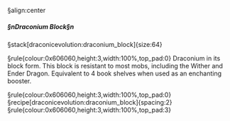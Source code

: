 §align:center
##### §nDraconium Block§n

§stack[draconicevolution:draconium_block]{size:64}

§rule{colour:0x606060,height:3,width:100%,top_pad:0}
Draconium in its block form. 
This block is resistant to most mobs, including the Wither and Ender Dragon.
Equivalent to 4 book shelves when used as an enchanting booster.

§rule{colour:0x606060,height:3,width:100%,top_pad:0}
§recipe[draconicevolution:draconium_block]{spacing:2}
§rule{colour:0x606060,height:3,width:100%,top_pad:3}